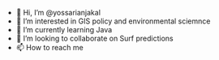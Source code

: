 - 👋 Hi, I’m @yossarianjakal
- 👀 I’m interested in GIS policy  and environmental sciemnce
- 🌱 I’m currently learning Java
- 💞️ I’m looking to collaborate on Surf predictions 
- 📫 How to reach me

<!---
yossarianjakal/yossarianjakal is a ✨ special ✨ repository because its `README.md` (this file) appears on your GitHub profile.
You can click the Preview link to take a look at your changes.
--->
